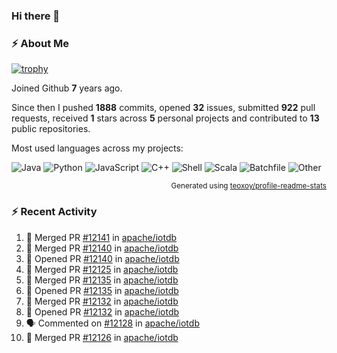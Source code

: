 ### Hi there 👋

### :zap: About Me

[![trophy](https://github-profile-trophy.vercel.app/?username=HTHou&theme=onedark)](https://github.com/ryo-ma/github-profile-trophy)
   
Joined Github **7** years ago.

Since then I pushed **1888** commits, opened **32** issues, submitted **922** pull requests, received **1** stars across **5** personal projects and contributed to **13** public repositories.

Most used languages across my projects:

![Java](https://img.shields.io/static/v1?style=flat-square&label=%E2%A0%80&color=555&labelColor=%23b07219&message=Java%EF%B8%B195.9%25)
![Python](https://img.shields.io/static/v1?style=flat-square&label=%E2%A0%80&color=555&labelColor=%233572A5&message=Python%EF%B8%B10.9%25)
![JavaScript](https://img.shields.io/static/v1?style=flat-square&label=%E2%A0%80&color=555&labelColor=%23f1e05a&message=JavaScript%EF%B8%B10.6%25)
![C++](https://img.shields.io/static/v1?style=flat-square&label=%E2%A0%80&color=555&labelColor=%23f34b7d&message=C%2B%2B%EF%B8%B10.4%25)
![Shell](https://img.shields.io/static/v1?style=flat-square&label=%E2%A0%80&color=555&labelColor=%2389e051&message=Shell%EF%B8%B10.4%25)
![Scala](https://img.shields.io/static/v1?style=flat-square&label=%E2%A0%80&color=555&labelColor=%23c22d40&message=Scala%EF%B8%B10.3%25)
![Batchfile](https://img.shields.io/static/v1?style=flat-square&label=%E2%A0%80&color=555&labelColor=%23C1F12E&message=Batchfile%EF%B8%B10.2%25)
![Other](https://img.shields.io/static/v1?style=flat-square&label=%E2%A0%80&color=555&labelColor=%23ededed&message=Other%EF%B8%B10.8%25)

<p align="right"><sub>Generated using <a href="https://github.com/marketplace/actions/profile-readme-stats">teoxoy/profile-readme-stats</a></sub></p>


<!--![](https://github.com/HTHou/HTHou/blob/output/github-contribution-grid-snake.svg)-->

<!--![Haonan Hou's github stats](https://github-readme-stats.vercel.app/api?username=HTHou&count_private=true&show_icons=true&theme=onedark)-->

<!--![Haonan Hou's wakatime stats](https://github-readme-stats.vercel.app/api/wakatime?username=HTHou&layout=compact&theme=onedark)-->

<!--![Top Langs](https://github-readme-stats.vercel.app/api/top-langs/?username=HTHou&theme=onedark&layout=compact)-->

### :zap: Recent Activity
<!--START_SECTION:activity-->
1. 🎉 Merged PR [#12141](https://github.com/apache/iotdb/pull/12141) in [apache/iotdb](https://github.com/apache/iotdb)
2. 🎉 Merged PR [#12140](https://github.com/apache/iotdb/pull/12140) in [apache/iotdb](https://github.com/apache/iotdb)
3. 💪 Opened PR [#12140](https://github.com/apache/iotdb/pull/12140) in [apache/iotdb](https://github.com/apache/iotdb)
4. 🎉 Merged PR [#12125](https://github.com/apache/iotdb/pull/12125) in [apache/iotdb](https://github.com/apache/iotdb)
5. 🎉 Merged PR [#12135](https://github.com/apache/iotdb/pull/12135) in [apache/iotdb](https://github.com/apache/iotdb)
6. 💪 Opened PR [#12135](https://github.com/apache/iotdb/pull/12135) in [apache/iotdb](https://github.com/apache/iotdb)
7. 🎉 Merged PR [#12132](https://github.com/apache/iotdb/pull/12132) in [apache/iotdb](https://github.com/apache/iotdb)
8. 💪 Opened PR [#12132](https://github.com/apache/iotdb/pull/12132) in [apache/iotdb](https://github.com/apache/iotdb)
9. 🗣 Commented on [#12128](https://github.com/apache/iotdb/issues/12128#issuecomment-1980186296) in [apache/iotdb](https://github.com/apache/iotdb)
10. 🎉 Merged PR [#12126](https://github.com/apache/iotdb/pull/12126) in [apache/iotdb](https://github.com/apache/iotdb)
<!--END_SECTION:activity-->

<!--
**HTHou/HTHou** is a ✨ _special_ ✨ repository because its `README.md` (this file) appears on your GitHub profile.

Here are some ideas to get you started:

- 🔭 I’m currently working on ...
- 🌱 I’m currently learning ...
- 👯 I’m looking to collaborate on ...
- 🤔 I’m looking for help with ...
- 💬 Ask me about ...
- 📫 How to reach me: ...
- 😄 Pronouns: ...
- ⚡ Fun fact: ...
-->
